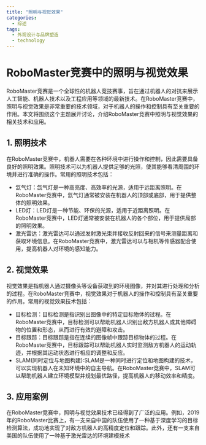 ```yaml
---  
title: "照明与视觉效果"  
categories:  
  - 综述  
tags: 
  - 外观设计与品牌塑造 
  - technology  
---  
```


# RoboMaster竞赛中的照明与视觉效果

RoboMaster竞赛是一个全球性的机器人竞技赛事，旨在通过机器人的对抗来展示人工智能、机器人技术以及工程应用等领域的最新技术。在RoboMaster竞赛中，照明与视觉效果是非常重要的技术领域，对于机器人的操作和控制具有至关重要的作用。本文将围绕这个主题展开讨论，介绍RoboMaster竞赛中照明与视觉效果的相关技术和应用。

## 1. 照明技术

在RoboMaster竞赛中，机器人需要在各种环境中进行操作和控制，因此需要具备良好的照明效果。照明技术可以为机器人提供足够的光照，使其能够看清周围的环境并进行准确的操作。常用的照明技术包括：

- 氙气灯：氙气灯是一种高亮度、高效率的光源，适用于远距离照明。在RoboMaster竞赛中，氙气灯通常被安装在机器人的顶部或底部，用于提供整体的照明效果。
- LED灯：LED灯是一种节能、环保的光源，适用于近距离照明。在RoboMaster竞赛中，LED灯通常被安装在机器人的各个部位，用于提供局部的照明效果。
- 激光雷达：激光雷达可以通过发射激光束并接收反射回来的信号来测量距离和获取环境信息。在RoboMaster竞赛中，激光雷达可以与相机等传感器配合使用，提高机器人对环境的感知能力。

## 2. 视觉效果

视觉效果是指机器人通过摄像头等设备获取到的环境图像，并对其进行处理和分析的过程。在RoboMaster竞赛中，视觉效果对于机器人的操作和控制具有至关重要的作用。常用的视觉效果技术包括：

- 目标检测：目标检测是指识别出图像中的特定目标物体的过程。在RoboMaster竞赛中，目标检测可以帮助机器人识别出敌方机器人或其他障碍物的位置和形态，从而进行有效的避障和攻击。
- 目标跟踪：目标跟踪是指在连续的图像帧中跟踪目标物体的过程。在RoboMaster竞赛中，目标跟踪可以帮助机器人实时监测敌方机器人的运动轨迹，并根据其运动状态进行相应的调整和反应。
- SLAM(同时定位与地图构建):SLAM是一种同时进行定位和地图构建的技术，可以实现机器人在未知环境中的自主导航。在RoboMaster竞赛中，SLAM可以帮助机器人建立环境模型并规划最优路径，提高机器人的移动效率和精度。

## 3. 应用案例

在RoboMaster竞赛中，照明与视觉效果技术已经得到了广泛的应用。例如，2019年的RoboMaster比赛上，有一支来自中国的队伍使用了一种基于深度学习的目标检测算法，成功地实现了对敌方机器人的高精度定位和跟踪。此外，还有一支来自美国的队伍使用了一种基于激光雷达的环境建模技术 
